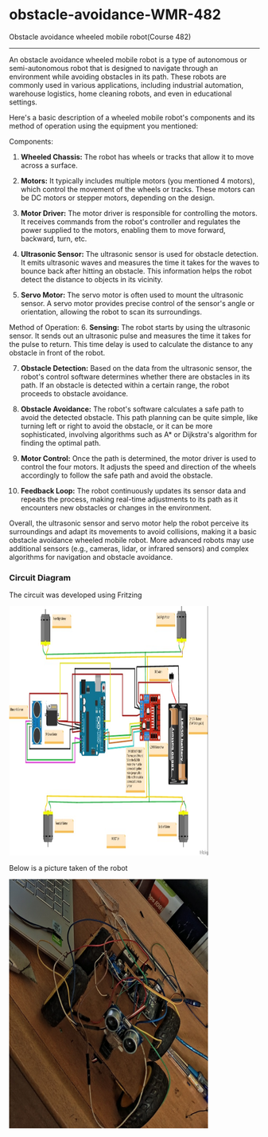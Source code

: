 # obstacle-avoidance-WMR-482
Obstacle avoidance wheeled mobile robot(Course 482)
_____

An obstacle avoidance wheeled mobile robot is a type of autonomous or semi-autonomous robot that is designed to navigate through an environment while avoiding obstacles in its path. These robots are commonly used in various applications, including industrial automation, warehouse logistics, home cleaning robots, and even in educational settings.

Here's a basic description of a wheeled mobile robot's components and its method of operation using the equipment you mentioned:

Components:
1. **Wheeled Chassis:** The robot has wheels or tracks that allow it to move across a surface.

2. **Motors:** It typically includes multiple motors (you mentioned 4 motors), which control the movement of the wheels or tracks. These motors can be DC motors or stepper motors, depending on the design.

3. **Motor Driver:** The motor driver is responsible for controlling the motors. It receives commands from the robot's controller and regulates the power supplied to the motors, enabling them to move forward, backward, turn, etc.

4. **Ultrasonic Sensor:** The ultrasonic sensor is used for obstacle detection. It emits ultrasonic waves and measures the time it takes for the waves to bounce back after hitting an obstacle. This information helps the robot detect the distance to objects in its vicinity.

5. **Servo Motor:** The servo motor is often used to mount the ultrasonic sensor. A servo motor provides precise control of the sensor's angle or orientation, allowing the robot to scan its surroundings.

Method of Operation:
6. **Sensing:** The robot starts by using the ultrasonic sensor. It sends out an ultrasonic pulse and measures the time it takes for the pulse to return. This time delay is used to calculate the distance to any obstacle in front of the robot.

7. **Obstacle Detection:** Based on the data from the ultrasonic sensor, the robot's control software determines whether there are obstacles in its path. If an obstacle is detected within a certain range, the robot proceeds to obstacle avoidance.

3. **Obstacle Avoidance:** The robot's software calculates a safe path to avoid the detected obstacle. This path planning can be quite simple, like turning left or right to avoid the obstacle, or it can be more sophisticated, involving algorithms such as A* or Dijkstra's algorithm for finding the optimal path.

4. **Motor Control:** Once the path is determined, the motor driver is used to control the four motors. It adjusts the speed and direction of the wheels accordingly to follow the safe path and avoid the obstacle.

5. **Feedback Loop:** The robot continuously updates its sensor data and repeats the process, making real-time adjustments to its path as it encounters new obstacles or changes in the environment.

Overall, the ultrasonic sensor and servo motor help the robot perceive its surroundings and adapt its movements to avoid collisions, making it a basic obstacle avoidance wheeled mobile robot. More advanced robots may use additional sensors (e.g., cameras, lidar, or infrared sensors) and complex algorithms for navigation and obstacle avoidance.

### Circuit Diagram

The circuit was developed using Fritzing


<img src="circuit.jpeg" width="400" 
     height="500" >

Below is a picture taken of the robot

<img src="ob-wmr.jpg" width="400" 
     height="500" >

